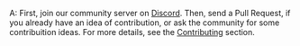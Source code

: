 A: First, join our community server on [Discord](https://bit.ly/UnikraftDiscord).
Then, send a Pull Request, if you already have an idea of contribution, or ask the community for some contribuition ideas.
For more details, see the [Contributing](/docs/contributing/) section. 

